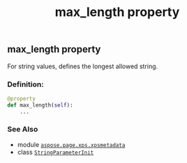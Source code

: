 ﻿---
title: max_length property
second_title: Aspose.Page for Python via .NET API References
description: 
type: docs
weight: 30
url: /python-net/aspose.page.xps.xpsmetadata/stringparameterinit/max_length/
is_root: false
---

## max_length property


For string values, defines the longest allowed string.
### Definition:
```python
@property
def max_length(self):
    ...
```

### See Also
* module [`aspose.page.xps.xpsmetadata`](../../)
* class [`StringParameterInit`](/page/python-net/aspose.page.xps.xpsmetadata/stringparameterinit)
